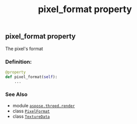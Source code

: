 ﻿---
title: pixel_format property
second_title: Aspose.3D for Python via .NET API References
description: 
type: docs
weight: 100
url: /python-net/aspose.threed.render/texturedata/pixel_format/
is_root: false
---

## pixel_format property


The pixel's format
### Definition:
```python
@property
def pixel_format(self):
    ...
```

### See Also
* module [`aspose.threed.render`](../../)
* class [`PixelFormat`](/3d/python-net/aspose.threed.render/pixelformat)
* class [`TextureData`](/3d/python-net/aspose.threed.render/texturedata)
